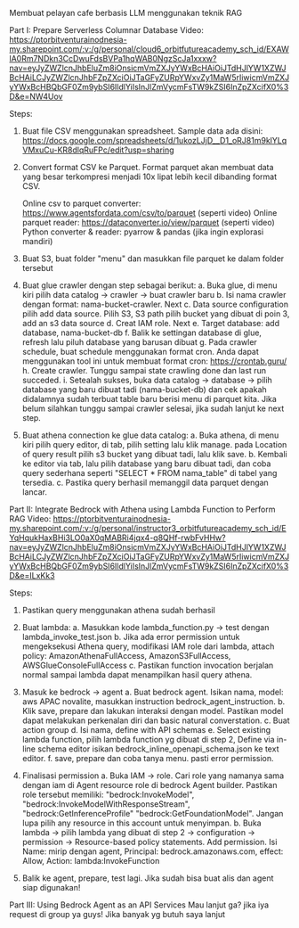 Membuat pelayan cafe berbasis LLM menggunakan teknik RAG

Part I: Prepare Serverless Columnar Database
Video: https://ptorbitventurainodnesia-my.sharepoint.com/:v:/g/personal/cloud6_orbitfutureacademy_sch_id/EXAWlA0Rm7NDkn3CcDwuFdsBVPa1hqWAB0NgzScJa1xxxw?nav=eyJyZWZlcnJhbEluZm8iOnsicmVmZXJyYWxBcHAiOiJTdHJlYW1XZWJBcHAiLCJyZWZlcnJhbFZpZXciOiJTaGFyZURpYWxvZy1MaW5rIiwicmVmZXJyYWxBcHBQbGF0Zm9ybSI6IldlYiIsInJlZmVycmFsTW9kZSI6InZpZXcifX0%3D&e=NW4Uov

Steps:
1. Buat file CSV menggunakan spreadsheet. Sample data ada disini: https://docs.google.com/spreadsheets/d/1ukozLJjD__D1_oRJ81m9klYLqVMxuCu-KR8dlqRuFPc/edit?usp=sharing
2. Convert format CSV ke Parquet. Format parquet akan membuat data yang besar terkompresi menjadi 10x lipat lebih kecil dibanding format CSV.

   Online csv to parquet converter: https://www.agentsfordata.com/csv/to/parquet (seperti video)
   Online parquet reader: https://dataconverter.io/view/parquet (seperti video)
   Python converter & reader: pyarrow & pandas (jika ingin explorasi mandiri)
3. Buat S3, buat folder "menu" dan masukkan file parquet ke dalam folder tersebut
4. Buat glue crawler dengan step sebagai berikut:
   a. Buka glue, di menu kiri pilih data catalog -> crawler -> buat crawler baru
   b. Isi nama crawler dengan format: nama-bucket-crawler. Next
   c. Data source configuration pilih add data source. Pilih S3, S3 path pilih bucket yang dibuat di poin 3, add an s3 data source
   d. Creat IAM role. Next
   e. Target database: add database, nama-bucket-db
   f. Balik ke settingan database di glue, refresh lalu piluh database yang barusan dibuat
   g. Pada crawler schedule, buat schedule menggunakan format cron. Anda dapat menggunakan tool ini untuk membuat format cron: https://crontab.guru/
   h. Create crawler. Tunggu sampai state crawling done dan last run succeded.
   i. Setealah sukses, buka data catalog -> database -> pilih database yang baru dibuat tadi (nama-bucket-db) dan cek apakah didalamnya sudah terbuat table baru berisi menu di parquet kita. Jika belum silahkan tunggu sampai crawler selesai, jika sudah lanjut ke next step.
5. Buat athena connection ke glue data catalog:
   a. Buka athena, di menu kiri pilih query editor, di tab, pilih setting lalu klik manage. pada Location of query result pilih s3 bucket yang dibuat tadi, lalu klik save.
   b. Kembali ke editor via tab, lalu pilih database yang baru dibuat tadi, dan coba query sederhana seperti "SELECT * FROM nama_table" di tabel yang tersedia.
   c. Pastika query berhasil memanggil data parquet dengan lancar.


Part II: Integrate Bedrock with Athena using Lambda Function to Perform RAG
Video: https://ptorbitventurainodnesia-my.sharepoint.com/:v:/g/personal/instructor3_orbitfutureacademy_sch_id/EYqHqukHaxBHi3LO0aX0qMABRi4jqx4-q8QHf-rwbFvHHw?nav=eyJyZWZlcnJhbEluZm8iOnsicmVmZXJyYWxBcHAiOiJTdHJlYW1XZWJBcHAiLCJyZWZlcnJhbFZpZXciOiJTaGFyZURpYWxvZy1MaW5rIiwicmVmZXJyYWxBcHBQbGF0Zm9ybSI6IldlYiIsInJlZmVycmFsTW9kZSI6InZpZXcifX0%3D&e=ILxKk3

Steps:
1. Pastikan query menggunakan athena sudah berhasil
2. Buat lambda:
  a. Masukkan kode lambda_function.py -> test dengan lambda_invoke_test.json
  b. Jika ada error permission untuk mengeksekusi Athena query, modifikasi IAM role dari lambda, attach policy: AmazonAthenaFullAccess, AmazonS3FullAccess, AWSGlueConsoleFullAccess
  c. Pastikan function invocation berjalan normal sampai lambda dapat menampilkan hasil query athena.
3. Masuk ke bedrock -> agent
  a. Buat bedrock agent. Isikan nama, model: aws APAC novalite, masukkan instruction bedrock_agent_instruction.
  b. Klik save, prepare dan lakukan interaksi dengan model. Pastikan model dapat melakukan perkenalan diri dan basic natural converstation.
  c. Buat action group
  d. Isi nama, define with API schemas
  e. Select existing lambda function, pilih lambda function yg dibuat di step 2, Define via in-line schema editor isikan bedrock_inline_openapi_schema.json ke text editor.
  f. save, prepare dan coba tanya menu. pasti error permission.

4. Finalisasi permission
   a. Buka IAM -> role. Cari role yang namanya sama dengan iam di Agent resource role di bedrock Agent builder.
   Pastikan role tersebut memiliki: "bedrock:InvokeModel", "bedrock:InvokeModelWithResponseStream", "bedrock:GetInferenceProfile" "bedrock:GetFoundationModel". Jangan lupa pilih any resource in this account untuk menyimpan.
   b. Buka lambda -> pilih lambda yang dibuat di step 2 -> configuration -> permission -> Resource-based policy statements. Add permission.
   Isi Name: mirip dengan agent, Principal: bedrock.amazonaws.com, effect: Allow, Action: lambda:InvokeFunction

4. Balik ke agent, prepare, test lagi. Jika sudah bisa buat alis dan agent siap digunakan!



Part III: Using Bedrock Agent as an API Services
Mau lanjut ga? jika iya request di group ya guys! Jika banyak yg butuh saya lanjut